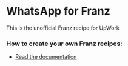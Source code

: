 # WhatsApp for Franz
This is the unofficial Franz recipe for UpWork

### How to create your own Franz recipes:
* [Read the documentation](https://github.com/meetfranz/plugins)
